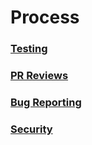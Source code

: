 # Process

### [Testing](testing.md)

### [PR Reviews](pr-review.md)

### [Bug Reporting](bug-reporting.md)

### [Security](../SECURITY.md)
